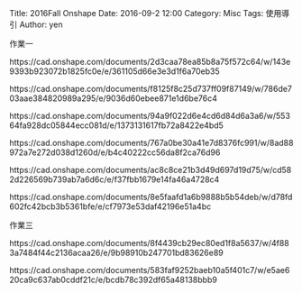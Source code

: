 Title: 2016Fall Onshape
Date: 2016-09-2 12:00
Category: Misc
Tags: 使用導引
Author: yen


<!-- PELICAN_END_SUMMARY -->

作業一

<p>https://cad.onshape.com/documents/2d3caa78ea85b8a75f572c64/w/143e9393b923072b1825fc0e/e/361105d66e3e3d1f6a70eb35 </p>

<p>https://cad.onshape.com/documents/f8125f8c25d737ff09f87149/w/786de703aae384820989a295/e/9036d60ebee871e1d6be76c4 </p>

<p>https://cad.onshape.com/documents/94a9f022d6e4cd6d84d6a3a6/w/55364fa928dc05844ecc081d/e/1373131617fb72a8422e4bd5 </p>

<p>https://cad.onshape.com/documents/767a0be30a41e7d8376fc991/w/8ad88972a7e272d038d1260d/e/b4c40222cc56da8f2ca76d96 </p>

<p>https://cad.onshape.com/documents/ac8c8ce21b3d49d697d19d75/w/cd582d226569b739ab7a6d6c/e/f37fbb1679e14fa46a4728c4 </p>

<p>https://cad.onshape.com/documents/8e5faafd1a6b9888b5b54deb/w/d78fd602fc42bcb3b5361bfe/e/cf7973e53daf42196e51a4bc </p>

作業三

<p>https://cad.onshape.com/documents/8f4439cb29ec80ed1f8a5637/w/4f883a7484f44c2136acaa26/e/9b98910b247701bd83626e89 </p>

<p>https://cad.onshape.com/documents/583faf9252baeb10a5f401c7/w/e5ae620ca9c637ab0cddf21c/e/bcdb78c392df65a48138bbb9 </p>